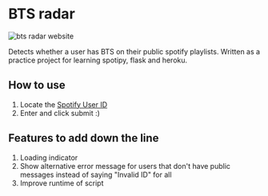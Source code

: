 # BTS radar



![bts radar website](https://i.imgur.com/26ldgJl.png)


Detects whether a user has BTS on their public spotify playlists. Written as a practice project for learning spotipy, flask and heroku.

## How to use
1. Locate the [Spotify User ID](https://www.businessinsider.com/how-to-find-spotify-username)
2. Enter and click submit :) 

## Features to add down the line
1. Loading indicator
2. Show alternative error message for users that don't have public messages instead of saying "Invalid ID" for all
3. Improve runtime of script